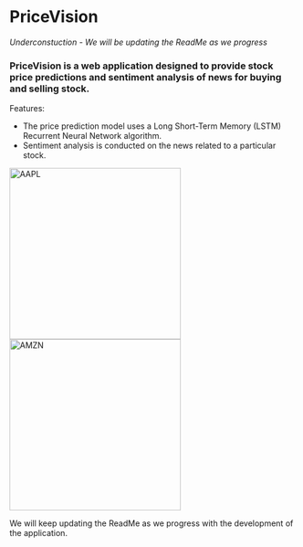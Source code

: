 # PriceVision

*Underconstuction - We will be updating the ReadMe as we progress*

### PriceVision is a web application designed to provide stock price predictions and sentiment analysis of news for buying and selling stock.

Features:
- The price prediction model uses a Long Short-Term Memory (LSTM) Recurrent Neural Network algorithm. 
- Sentiment analysis is conducted on the news related to a particular stock.

<img width="300" alt="AAPL" src="https://github.com/umangptl/Software-Engineering-Project-Seminar_1/blob/main/Resources/AAPL.png">
<img width="300" alt="AMZN" src="https://github.com/umangptl/Software-Engineering-Project-Seminar_1/blob/main/Resources/AMZN.png">


We will keep updating the ReadMe as we progress with the development of the application.


